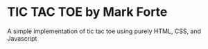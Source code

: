 # TIC TAC TOE by Mark Forte

A simple implementation of tic tac toe using purely HTML, CSS, and Javascript
